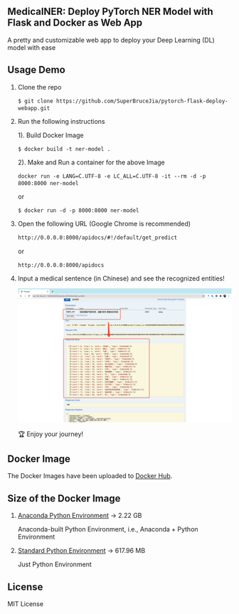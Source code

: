 ## MedicalNER: Deploy PyTorch NER Model with Flask and Docker as Web App

A pretty and customizable web app to deploy your Deep Learning (DL) model with ease

## Usage Demo

1. Clone the repo

    ```shell
    $ git clone https://github.com/SuperBruceJia/pytorch-flask-deploy-webapp.git
    ```

2. Run the following instructions
  
    1). Build Docker Image

      ```shell
      $ docker build -t ner-model .
      ```
  
    2). Make and Run a container for the above Image
  
    ```shell
    docker run -e LANG=C.UTF-8 -e LC_ALL=C.UTF-8 -it --rm -d -p 8000:8000 ner-model
    ```

    or 

    ```shell
    $ docker run -d -p 8000:8000 ner-model
    ```
  
3. Open the following URL (Google Chrome is recommended)  
  
    ```html
    http://0.0.0.0:8000/apidocs/#!/default/get_predict
    ```

    or 

    ```html
    http://0.0.0.0:8000/apidocs
    ```
  
4. Input a medical sentence (in Chinese) and see the recognized entities!

    <p align="center">
      <a href="https://github.com/SuperBruceJia/pytorch-flask-deploy-webapp"> <img src="https://github.com/SuperBruceJia/pytorch-flask-deploy-webapp/raw/master/screenshot.png"></a> 
    </p>

    🏆 Enjoy your journey!

## Docker Image

The Docker Images have been uploaded to [Docker Hub](https://hub.docker.com/r/shuyuej/ner-pytorch-model/tags).

## Size of the Docker Image

1. [Anaconda Python Environment](https://github.com/SuperBruceJia/pytorch-flask-deploy-webapp/tree/master/BiLSTM-docker-Anaconda) -> 2.22 GB

    Anaconda-built Python Environment, i.e., Anaconda + Python Environment


2. [Standard Python Environment](https://github.com/SuperBruceJia/pytorch-flask-deploy-webapp/tree/master/BiLSTM-docker-Python) -> 617.96 MB

    Just Python Environment


## License

MIT License
